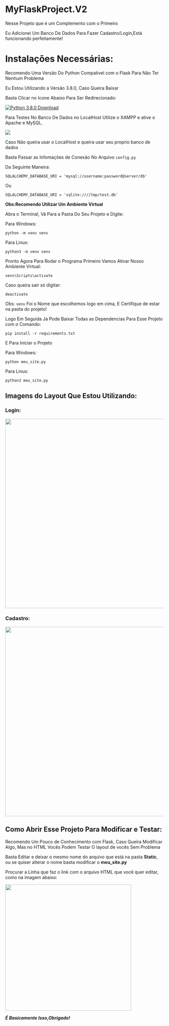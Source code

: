 # MyFlaskProject.V2

Nesse Projeto que é um Complemento com o Primeiro

Eu Adicionei Um Banco De Dados Para Fazer Cadastro/Login,Está funcionando perfeitamente!

# Instalações Necessárias:

Recomendo Uma Versão Do Python Compativel com o Flask Para Não Ter Nenhum Problema

Eu Estou Utilizando a Versão 3.8.0, Caso Queira Baixar

Basta Clicar no Icone Abaixo Para Ser Redirecionado:

[![Python 3.8.0 Download](https://img.shields.io/badge/Python-14354C?style=for-the-badge&logo=python&logoColor=white)](https://www.python.org/downloads/release/python-380/)

Para Testes No Banco De Dados no LocalHost Utilize o XAMPP e ative o  Apache e MySQL.

<img align="center" src="https://github.com/ninjanoobplay/FlaskEmAndamento/blob/main/imgs/XAMPPstart.png"/>

Caso Não queira usar o LocalHost e queira usar seu proprio banco de dados

Basta Passar as Infomações de Conexão No Arquivo `config.py`

Da Seguinte Maneira:

```
SQLALCHEMY_DATABASE_URI = 'mysql://username:password@server/db'
```

Ou

```
SQLALCHEMY_DATABASE_URI = 'sqlite:////tmp/test.db'
```

**Obs:Recomendo Utilizar Um Ambiente Virtual**

Abra o Terminal, Vá Para a Pasta Do Seu Projeto e Digite:

Para Windows:
```
python -m venv venv
```
Para Linux:
```
python3 -m venv venv
```

Pronto Agora Para Rodar o Programa Primeiro Vamos Ativar Nosso Ambiente Virtual:
```
venv\Scripts\activate
```
Caso queira sair só digitar:
```
deactivate
```
Obs: `venv` Foi o Nome que escolhemos logo em cima, E Certifique de estar na pasta do projeto!

Logo Em Seguida  Ja Pode Baixar Todas as Dependencias Para Esse Projeto com o Comando:
```
pip install -r requirements.txt
```

E Para Iniciar o Projeto

Para Windows:
```
python meu_site.py
```
Para Linux:
```
python3 meu_site.py
```

## Imagens do Layout Que Estou Utilizando:

### Login:

<img align="center" src="https://github.com/ninjanoobplay/FlaskEmAndamento/blob/main/imgs/LayoutLogin.png" width="600"/>

### Cadastro:

<img align="center" src="https://github.com/ninjanoobplay/FlaskEmAndamento/blob/main/imgs/LayoutCadastro.png" width="600"/>

## Como Abrir Esse Projeto Para Modificar e Testar:

Recomendo Um Pouco de Conhecimento com Flask, Caso Queira Modificar Algo, Mas no HTML Vocês Podem Testar O layout de vocês Sem Problema

Basta Editar e deixar o mesmo nome do arquivo que  está na pasta **Static**, ou se quiser alterar o nome basta modificar o **meu_site.py**

Procurar a Linha que faz o link com o arquivo HTML que você quer editar, como na imagem abaixo:

<img align="center" src="https://github.com/ninjanoobplay/FlaskEmAndamento/blob/main/imgs/EditLineHtml.png" width="400"/>

***É Basicamente Isso,Obrigado!***
